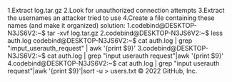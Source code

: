 1.Extract log.tar.gz
2.Look for unauthorized connection attempts
3.Extract the usernames an attacker tried to use
4.Create a file containing these names (and make it organized)
solution:
1.codebind@DESKTOP-N3JS6V2:~$ tar -xvf log.tar.gz
2.codebind@DESKTOP-N3JS6V2:~$ less auth.log
  codebind@DESKTOP-N3JS6V2:~$ cat auth.log | grep "imput_userauth_request" | awk '{print $9}'
3.codebind@DESKTOP-N3JS6V2:~$ cat auth.log | grep "input userauth request"|awk '{print $9}'
4.codebind@DESKTOP-N3JS6V2:~$ cat auth.log | grep "input userauth request"|awk '{print $9}'|sort -u > users.txt
© 2022 GitHub, Inc.
